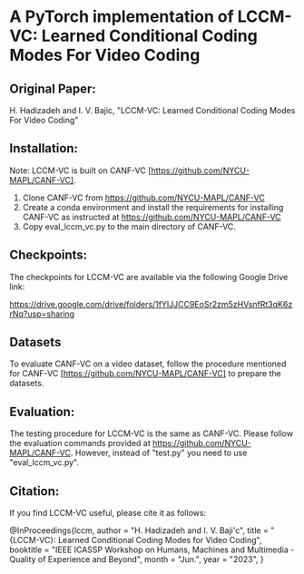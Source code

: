 # A PyTorch implementation of LCCM-VC: Learned Conditional Coding Modes For Video Coding
## Original Paper:
H. Hadizadeh and I. V. Bajic, "LCCM-VC: Learned Conditional Coding Modes For Video Coding"

## Installation:
Note: LCCM-VC is built on CANF-VC [https://github.com/NYCU-MAPL/CANF-VC].
1. Clone CANF-VC from https://github.com/NYCU-MAPL/CANF-VC
2. Create a conda environment and install the requirements for installing CANF-VC as instructed at https://github.com/NYCU-MAPL/CANF-VC
3. Copy eval_lccm_vc.py to the main directory of CANF-VC.

## Checkpoints:
The checkpoints for LCCM-VC are available via the following Google Drive link:

https://drive.google.com/drive/folders/1fYlJJCC9EoSr2zm5zHVsnfRt3qK6zrNq?usp=sharing

## Datasets
To evaluate CANF-VC on a video dataset, follow the procedure mentioned for CANF-VC [https://github.com/NYCU-MAPL/CANF-VC] to prepare the datasets. 

## Evaluation:
The testing procedure for LCCM-VC is the same as CANF-VC. Please follow the evaluation commands provided at https://github.com/NYCU-MAPL/CANF-VC. However, instead of "test.py" you need to use "eval_lccm_vc.py". 

## Citation:
If you find LCCM-VC useful, please cite it as follows:

@InProceedings{lccm,
  author = 	 "H. Hadizadeh and I. V. Baji\'c",
  title =        "{LCCM-VC}: Learned Conditional Coding Modes for Video Coding",
  booktitle =        "IEEE ICASSP Workshop on Humans, Machines and Multimedia - Quality of Experience and Beyond",
  month = "Jun.",
  year = 	 "2023",
}

